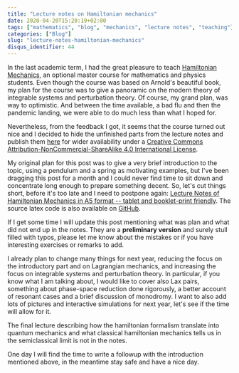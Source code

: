 ```yaml
---
title: "Lecture notes on Hamiltonian mechanics"
date: 2020-04-20T15:20:19+02:00
tags: ["mathematics", "blog", "mechanics", "lecture notes", "teaching"]
categories: ["Blog"]
slug: "lecture-notes-hamiltonian-mechanics"
disqus_identifier: 44
---
```


In the last academic term, I had the great pleasure to teach [Hamiltonian Mechanics](https://www.rug.nl/ocasys/rug/vak/show?code=WIYHM-12), an optional master course for mathematics and physics students.
Even though the course was based on Arnold's beautiful book, my plan for the course was to give a panoramic on the modern theory of integrable systems and perturbation theory. Of course, my grand plan, was way to optimistic. And between the time available, a bad flu and then the pandemic landing, we were able to do much less than what I hoped for.

Nevertheless, from the feedback I got, it seems that the course turned out nice and I decided to hide the unfinished parts from the lecture notes and publish them [here](https://github.com/mseri/hammech20/releases/download/v1.0/HamMech2020.pdf "Lecture Notes PDF") for wider availability under a [Creative Commons Attribution-NonCommercial-ShareAlike 4.0 International License](https://creativecommons.org/licenses/by-nc-sa/4.0/).

My original plan for this post was to give a very brief introduction to the topic, using a pendulum and a spring as motivating examples, but I've been dragging this post for a month and I could never find time to sit down and concentrate long enough to prepare something decent.
So, let's cut things short, before it's too late and I need to postpone again: [Lecture Notes of Hamiltonian Mechanics in A5 format -- tablet and booklet-print friendly](https://github.com/mseri/hammech20/releases/download/v1.0/HamMech2020.pdf "Lecture Notes PDF").
The source latex code is also available on [GitHub](https://github.com/mseri/hammech20).

If I get some time I will update this post mentioning what was plan and what did not end up in the notes.
They are a **preliminary version** and surely stull filled with typos, please let me know about the mistakes or if you have interesting exercises or remarks to add.

I already plan to change many things for next year, reducing the focus on the introductory part and on Lagrangian mechanics, and increasing the focus on integrable systems and perturbation theory. In particular, if you know what I am talking about, I would like to cover also Lax pairs, something about phase-space reduction done rigorously, a better account of resonant cases and a brief discussion of monodromy.
I want to also add lots of pictures and interactive simulations for next year, let's see if the time will allow for it.

The final lecture describing how the hamiltonian formalism translate into quantum mechanics and what classical hamiltonian mechanics tells us in the semiclassical limit is not in the notes.

One day I will find the time to write a followup with the introduction mentioned above, in the meantime stay safe and have a nice day.